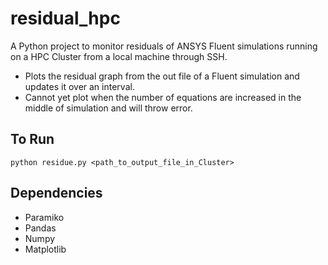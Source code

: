# residual_hpc
A Python project to monitor residuals of ANSYS Fluent simulations running on a HPC Cluster from a local machine through SSH.

- Plots the residual graph from the out file of a Fluent simulation and updates it over an interval.
- Cannot yet plot when the number of equations are increased in the middle of simulation and will throw error.

## To Run
```
python residue.py <path_to_output_file_in_Cluster>
```

## Dependencies
- Paramiko
- Pandas
- Numpy
- Matplotlib

